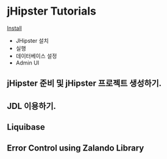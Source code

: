 # jHipster Tutorials

[Install](01.Install.md)

- JHipster 설치
- 실행
- 데이터베이스 설정
- Admin UI
  
## jHipster 준비 및 jHipster 프로젝트 생성하기. 

## JDL 이용하기. 

## Liquibase

## Error Control using Zalando Library